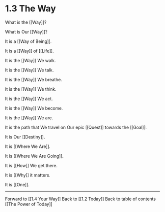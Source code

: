 # 1.3 The Way
What is the [[Way]]? 

What is Our [[Way]]? 

It is a [[Way of Being]]. 

It is a [[Way]] of [[Life]]. 

It is the [[Way]] We walk. 

It is the [[Way]] We talk. 

It is the [[Way]] We breathe. 

It is the [[Way]] We think. 

It is the [[Way]] We act.

It is the [[Way]] We become.

It is the [[Way]] We are. 

It is the path that We travel on Our epic [[Quest]] towards the [[Goal]]. 

It is Our [[Destiny]]. 

It is [[Where We Are]].

It is [[Where We Are Going]]. 

It is [[How]] We get there. 

It is [[Why]] it matters. 

It is [[One]]. 

___

Forward to [[1.4 Your Way]]
Back to [[1.2 Today]]
Back to table of contents [[The Power of Today]]




